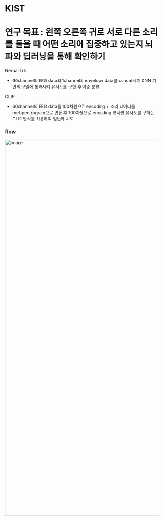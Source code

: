 # KIST

# 연구 목표 : 왼쪽 오른쪽 귀로 서로 다른 소리를 들을 때 어떤 소리에 집중하고 있는지 뇌파와 딥러닝을 통해 확인하기

Nerual Trk

- 60channel의 EEG data와 1channel의 envelope data를 concat시켜 CNN 기반의 모델에 통과시켜 유사도를 구한 후 이중 분류


CLIP

- 60channel의 EEG data를 100차원으로 encoding + 소리 데이터를 melspectrogram으로 변환 후 100차원으로 encoding 코사인 유사도를 구하는 CLIP 방식을 차용하여 일반화 시도

### flow
<img width="1234" alt="image" src="https://github.com/newoong/KIST/assets/94604584/4a71cf2f-7aa7-4e65-a002-7b89a53e9977">

